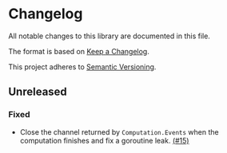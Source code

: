 # Changelog

All notable changes to this library are documented in this file.

The format is based on [Keep a Changelog](https://keepachangelog.com/en/1.1.0/).

This project adheres to [Semantic Versioning](https://semver.org/spec/v2.0.0.html).

## Unreleased

### Fixed

- Close the channel returned by `Computation.Events` when the computation finishes and fix a goroutine leak.
  [(#15)](https://github.com/signalfx/signalflow-client-go/pull/15)
